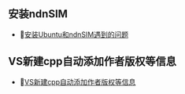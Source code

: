 ## 安装ndnSIM
- 🔗[安装Ubuntu和ndnSIM遇到的问题](安装软件/安装Ubuntu.md)

## VS新建cpp自动添加作者版权等信息
- 🔗[VS新建cpp自动添加作者版权等信息](安装软件/VS新建cpp自动添加作者版权等信息)

<!-- 
[编程](安装Ubuntu.md ':include')

[编程](VS新建cpp自动添加作者版权等信息.md ':include') -->

